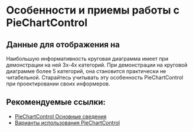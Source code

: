 # Особенности и приемы работы с PieChartControl

## Данные для отображения на 

Наибольшую информативность круговая диаграмма имеет при демонстрации на ней 3х-4х категорий. При демонстрации на круговой диаграмме более 5 категорий, она становится практически не читабельной. Старайтесь учитывать эту особенность PieChartControl при проектировании своих информеров.

## Рекомендуемые ссылки:

- [PieChartControl Основные сведения](README.md)
- [Варианты использования PieChartControl](.presentations/README.md)



